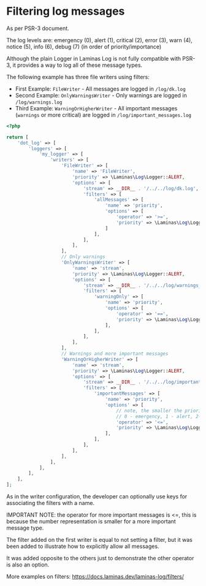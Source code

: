 # Filtering log messages

As per PSR-3 document.

The log levels are: emergency (0), alert (1), critical (2), error (3), warn (4), notice (5), info (6), debug (7) (in order of priority/importance)

Although the plain Logger in Laminas Log is not fully compatible with PSR-3, it provides a way to log all of these message types.

The following example has three file writers using filters:
* First Example: `FileWriter` - All messages are logged in `/log/dk.log`
* Second Example: `OnlyWarningsWriter` - Only warnings are logged in `/log/warnings.log`
* Third Example: `WarningOrHigherWriter` - All important messages (`warnings` or more critical) are logged in `/log/important_messages.log`

```php
<?php

return [
    'dot_log' => [
        'loggers' => [
            'my_logger' => [
                'writers' => [
                    'FileWriter' => [
                        'name' => 'FileWriter',
                        'priority' => \Laminas\Log\Logger::ALERT,
                        'options' => [
                            'stream' => __DIR__ . '/../../log/dk.log',
                            'filters' => [
                                'allMessages' => [
                                    'name' => 'priority',
                                    'options' => [
                                        'operator' => '>=', 
                                        'priority' => \Laminas\Log\Logger::EMERG,
                                    ]
                                ],
                            ],
                        ],
                    ],
                    // Only warnings
                    'OnlyWarningsWriter' => [
                        'name' => 'stream',
                        'priority' => \Laminas\Log\Logger::ALERT,
                        'options' => [
                            'stream' => __DIR__ . '/../../log/warnings_only.log',
                            'filters' => [
                                'warningOnly' => [
                                    'name' => 'priority',
                                    'options' => [
                                        'operator' => '==',
                                        'priority' => \Laminas\Log\Logger::WARN,
                                    ],
                                ],
                            ],
                        ],
                    ],
                    // Warnings and more important messages
                    'WarningOrHigherWriter' => [
                        'name' => 'stream',
                        'priority' => \Laminas\Log\Logger::ALERT,
                        'options' => [
                            'stream' => __DIR__ . '/../../log/important_messages.log',
                            'filters' => [
                                'importantMessages' => [
                                    'name' => 'priority',
                                    'options' => [
                                        // note, the smaller the priority, the more important is the message
                                        // 0 - emergency, 1 - alert, 2- error, 3 - warn. .etc
                                        'operator' => '<=',
                                        'priority' => \Laminas\Log\Logger::WARN,
                                    ],
                                ],
                            ],
                        ],
                    ],
                ],
            ],
        ],
    ],
];
```

As in the writer configuration, the developer can optionally use keys for associating the filters with a name.

IMPORTANT NOTE: the operator for more important messages is <=, this is because the number representation is smaller for a more important message type.

The filter added on the first writer is equal to not setting a filter, but it was been added to illustrate how to explicitly allow all messages.

It was added opposite to the others just to demonstrate the other operator is also an option.

More examples on filters: https://docs.laminas.dev/laminas-log/filters/
